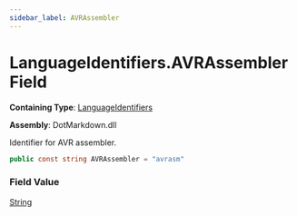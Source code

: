 ```yaml
---
sidebar_label: AVRAssembler
---
```


# LanguageIdentifiers\.AVRAssembler Field

**Containing Type**: [LanguageIdentifiers](../index.md)

**Assembly**: DotMarkdown\.dll

  
Identifier for AVR assembler\.

```csharp
public const string AVRAssembler = "avrasm"
```

### Field Value

[String](https://docs.microsoft.com/en-us/dotnet/api/system.string)

